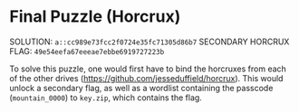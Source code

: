 # Final Puzzle (Horcrux)

SOLUTION: `a::cc989e73fcc2f0724e35fc71305d86b7`
SECONDARY HORCRUX FLAG: `49e54eefa67eeeae7ebbe6919727223b`

To solve this puzzle, one would first have to bind the horcruxes from each of the other drives (https://github.com/jesseduffield/horcrux). This would unlock a secondary flag, as well as a wordlist containing the passcode (`mountain_0000`) to `key.zip`, which contains the flag.
